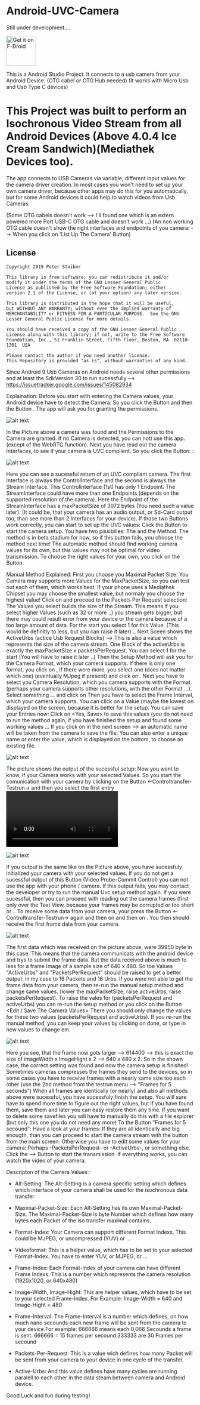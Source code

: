 # Android-UVC-Camera

Still under development....

[<img src="https://fdroid.gitlab.io/artwork/badge/get-it-on.png"
     alt="Get it on F-Droid"
     height="80">](https://f-droid.org/packages/humer.uvc_camera/)

This is a Android Studio Project. It connects to a usb camera from your Android Device. (OTG cabel or OTG Hub needed) (It works with Micro Usb and Usb Type C devices)

# This Project was built to perform an Isochronous Video Stream from all Android Devices (Above 4.0.4 Ice Cream Sandwich)(Mediathek Devices too).

The app connects to USB Cameras via variable, different input values for the camera driver creation.
In most cases you won't need to set up your own camera driver, because other apps may do this for you automatically, but for some Android devices it could help to watch videos from Usb Cameras.

(Some OTG cabels doesn't work -->  I'll found one which is an extern powered more Port USB-C OTG cable and doesn't work ...)
(An non working OTG cable doesn't show the right interfaces and endpoints of you camera: --> When you click on 'List Up The Camera' Button)


License
-------

    Copyright 2019 Peter Stoiber

    This library is free software; you can redistribute it and/or
    modify it under the terms of the GNU Lesser General Public
    License as published by the Free Software Foundation; either
    version 2.1 of the License, or (at your option) any later version.

    This library is distributed in the hope that it will be useful,
    but WITHOUT ANY WARRANTY; without even the implied warranty of
    MERCHANTABILITY or FITNESS FOR A PARTICULAR PURPOSE.  See the GNU
    Lesser General Public License for more details.

    You should have received a copy of the GNU Lesser General Public
    License along with this library; if not, write to the Free Software
    Foundation, Inc., 51 Franklin Street, Fifth Floor, Boston, MA  02110-1301  USA

    Please contact the author if you need another license.
    This Repository is provided "as is", without warranties of any kind.



Since Android 9 Usb Cameras on Android needs several other permissions and at least the SdkVersion 30 to run sucessfully
--> https://issuetracker.google.com/issues/145082934



Explaination:
Before you start with entering the Camera values, your Android device have to detect the Camera:
So you click the Button <Set Up The Usb Device> and then the Button <Find the Camera>. The app will ask you for granting the permissions.

![alt text](https://github.com/Peter-St/Android-UVC-Camera/blob/master/app/src/main/res/drawable/findcam.png?raw=true)


In the Picture above a camera was found and the Permissions to the Camera are granted.
If no Camera is detected, you can nott use this app. (except of the WebRTC function).
Next you have read out the camera Interfaces, to see if your camera is UVC complient.
So you click the Button: <List Up The Camera>:

![alt text](https://github.com/Peter-St/Android-UVC-Camera/blob/master/app/src/main/res/drawable/listdev.png?raw=true)

Here you can see a sucessful return of an UVC compliant camera. The first Interface is always the ControlInterface and the second is always the Stream Interface.
This Controlinterface (1st) has only 1 Endpoint.
The StreamInterface could have more than one Endpoints (depends on the supported resolution of the camera).
Here the Endpoint of the StreamInterface has a maxPacketSize of 3072 bytes (You need such a value later).
(It could be, that your camera has an audio output, or Sd-Card output too, than see more than 2 Interfaces for your device).
If those two Buttons work correctly, you can start to set up the UVC values:
Click the Button <Set Up With UVC Settings> to start the camera setup.
You have two pissibilies: The <manual> and the <automatic> Method. The <automatic> method is in beta stadium for now, so if this button fails, you choose the <manual> method next time!
The automatic method should find working camera values for its own, but this values may not be optimal for video transmission. To choose the right values for your own, you click on the <Manual> Button.

Manual Method Explained:
First you choose you Maximal Packet Size:
You Camera may supports more Values for the MaxPacketSize, so you can test out each of them, which works best. If your phone uses a Mediathek Chipset you may choose the smallest value, but normaly you choose the highest value!
Click on <Done> and proceed to the Packets Per Request selection:
The Values you select builds the size of the Stream. This means if you select higher Values (such as 32 or more ..) you stream gets bigger, but there may could result error from your device or the camera because of a too large amount of data.
For the start you select 1 for this Value. (This would be definitly to less, but you can raise it later) ..
Next Sceen shows the ActiveUrbs (actice Usb Request Blocks) --> This is also a value which represents the size of the camera stream. One Block of the activeUrbs is exactly the maxPacketSize x packetsPerRequest. You can select 1 for the start (You will have to raise it later ..)
Then the Setup Method will ask you for the Camera Format, which your camera supports. If there is only one format, you click on <Done>, if there were more, you select one (does not matter which one) (eventually MJpeg if present) and click on <Done>.
Next you have to select you Camera Resolution, which you camera supports with the Format (perhaps your camera supports other resolutions, with the other Format ...). Select something ... and click on <Done>
Then you have to select the Frame Interval, which your camera supports. You can click on a Value (maybe the lowest on displayed on the screen, because it is better for the setup.
You can save your Entries now:
Click on <Yes, Save> to save this values (you do not need to run the method again, if you have finished the setup and found some working values ...
If you click on <ok> in the next screen --> an automatic name will be taken from the camera to save the file. You can also enter a unique name or enter the value, which is displayed on the bottom, to choose an existing file.

![alt text](https://github.com/Peter-St/Android-UVC-Camera/blob/master/app/src/main/res/drawable/setup_complete.png?raw=true)

The picture shows the output of the sucessful setup:
Now you want to know, if your Camera works with your selected Values. So you start the comunication with your camera by clicking on the Button <-Controltransfer-Testrun-> and then you select the first entry <Video Probe-Commit Controls>.
The app then starts to initialize the camera with your selected values!

![alt text](https://github.com/Peter-St/Android-UVC-Camera/blob/master/app/src/main/res/drawable/controltransfer.png?raw=true)

If you output is the same like on the Picture above, you have sucessfuly initialized your camera with your selected values.
If you do not get a sucessful output of this Button (Video Probe-Commit Control) you can not use the app with your phone / camera.
If this output fails, you may contact the developer or try to run the manual Uvc setup method again.
If you were sucessful, then you can proceed with reading out the camera frames (first only over the Text View, because your frames may be corrupted or too short or ..
To receive some data from your camera, your press the Button <-Controltransfer-Testrun-> again and then on <Testrun> and then on <One Frame>.
You then should receive the first frame data from your camera.

![alt text](https://github.com/Peter-St/Android-UVC-Camera/blob/master/app/src/main/res/drawable/one_frame.png?raw=true)

The first data which was received on the picture above, were 39950 byte in this case.
This means that the camera communicats with the android device and trys to submit the frame data. But the data received above is much to less for a frame Image of a sample size of 640 x 480. So tbe Values "ActiveUrbs" and "PacketsPerRequest" should be raised to get a better output: in my case to 16 Packets and 16 Urbs.
If you were not able to get the frame data from your camera, then re-run the manual setup method and change same values. (lower the maxPacketSize, raise activeUrbs, raise packetsPerRequest).
To raise the vales for (packetsPerRequest and activeUrbs) you can re-run the <manual> setup method or you click on the Button <Edit / Save The Camera Values>
There you should only change the values for these two values (packetsPerRequest and activeUrbs).
If you re-run the manual method, you can keep your values by clicking on done, or type in new values to change em.

![alt text](https://github.com/Peter-St/Android-UVC-Camera/blob/master/app/src/main/res/drawable/one_frame_2.png?raw=true)

Here you see, that the frame now gots larger --> 614400 --> this is exact the size of imageWidth x ImageHight x 2 --> 640 x 480 x 2.
So in the shown case, the correct setting was found and now the camera setup is finished!
Sometimes cameras compresses the frames they send to the devices, so in some cases you have to receive frames with a nearly same size too each other (use the 2nd method from the testrun menu --> "Frames for 5 seconds")
When all frames are identically (or nearly) and also all methods above were sucessful, you have sucessfuly finish the setup.
You will sure have to spend more time to figure out the right values, but if you have found them, save them and later you can easy restore them any time.
If you want to delete some savefiles you will have to manually do this with a file explorer (but only this one you do not need any more)
To the Button "Frames for 5 secound":
Have a look at your frames: If they are all identically and big enougth, than you can proceed to start the camera stream with the <Start the camera stream> button from the main screen.
Otherwise you have to edit some values for your camera: Perhaps -PacketsPerRequest- or -ActiveUrbs-, or something else.
Click the <Transmission Start> --> <Start the Camera> Button to start the transmission.
If everything works, you can watch the video of your camera.

Descripton of the Camera Values:

- Alt-Setting:    The Alt-Setting is a camera specific setting which defines which interface of your camera shall be used for the isochronous data transfer.
- Maximal-Packet-Size:    Each Alt-Setting has its own Maximal-Packet-Size. The Maximal-Packet-Size is byte Number which defines how many bytes each Packet of the iso transfer maximal contains.

- Format-Index:     Your Camera can support different Format Indexs. This could be MJPEG, or uncompressed (YUV) or ...
- Videoformat:    This is a helper value, which has to be set to your selected Format-Index. You have to enter YUV, or MJPEG, or ...

- Frame-Index:    Each Format-Index of your camera can have different Frame Indexs. This is a number which represents the camera resolution (1920x1020, or 640x480)

- Image-Width, Image-Hight:  This are helper values, which have to be set to your selected Frame-Index. For Example: Image-Width = 640 and Image-Hight = 480

- Frame-Interval:    The Frame-Interval is a number which defines, on how much nano secounds each new frame will be sent from the camera to your device.For example: 666666 means each 0,066 Secounds a frame is sent. 666666 = 15 frames per secound.333333 are 30 Frames per secound

- Packets-Per-Request:   This is a value wich defines how many Packet will be sent from your camera to your device in one cycle of the transfer.

- Active-Urbs:    And this value defines have many cycles are running paralell to each other in the data steam between camera and Android device.



Good Luck and fun during testing!
